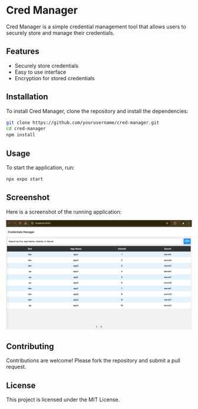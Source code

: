 # Cred Manager

Cred Manager is a simple credential management tool that allows users to securely store and manage their credentials.

## Features

- Securely store credentials
- Easy to use interface
- Encryption for stored credentials

## Installation

To install Cred Manager, clone the repository and install the dependencies:

```bash
git clone https://github.com/yourusername/cred-manager.git
cd cred-manager
npm install
```

## Usage

To start the application, run:

```bash
npx expo start
```
## Screenshot

Here is a screenshot of the running application:

![Running Application](./assets/cred-manager.png)
## Contributing

Contributions are welcome! Please fork the repository and submit a pull request.

## License

This project is licensed under the MIT License.